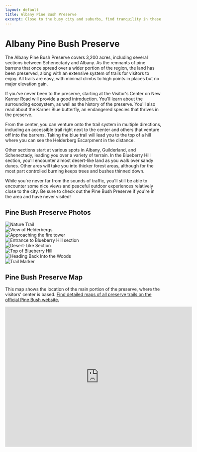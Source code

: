 ```yaml
---
layout: default
title: Albany Pine Bush Preserve
excerpt: Close to the busy city and suburbs, find tranquility in these expansive pine barrens
---
```


<h1>Albany Pine Bush Preserve</h1>

<p>The Albany Pine Bush Preserve covers 3,200 acres, including several sections between Schenectady and Albany. As the remnants of pine barrens that once spread over a wider portion of the region, the land has been preserved, along with an extensive system of trails for visitors to enjoy. All trails are easy, with minimal climbs to high points in places but no major elevation gain. </p>

<p>If you've never been to the preserve, starting at the Visitor's Center on New Karner Road will provide a good introduction. You'll learn about the surrounding ecosystem, as well as the history of the preserve. You'll also read about the Karner Blue butterfly, an endangered species that thrives in the preserve.</p>

<p>From the center, you can venture onto the trail system in multiple directions, including an accessible trail right next to the center and others that venture off into the barrens. Taking the blue trail will lead you to the top of a hill where you can see the Helderberg Escarpment in the distance.</p>

<p>Other sections start at various spots in Albany, Guilderland, and Schenectady, leading you over a variety of terrain. In the Blueberry Hill section, you'll encounter almost desert-like land as you walk over sandy dunes. Other ares will take you into thicker forest areas, although for the most part controlled burning keeps trees and bushes thinned down.</p>

<p>While you're never far from the sounds of traffic, you'll still be able to encounter some nice views and peaceful outdoor experiences relatively close to the city. Be sure to check out the Pine Bush Preserve if you're in the area and have never visited!</p>
	

<h2>Pine Bush Preserve Photos</h2>

<div class="fotorama" data-nav="thumbs" data-width="100%"
                     data-ratio="800/600"
                     data-min-width="100%"
                     data-max-width="1000"
                     data-min-height="300"
                     data-max-height="100%" >
<img src="/img/pine-bush/nature-trail.jpg" alt="Nature Trail"><br />
<img src="/img/pine-bush/helderberg-view.jpg" alt="View of Helderbergs"><br />
<img src="/img/pine-bush/fire-tower.jpg" alt="Approaching the fire tower"><br />
<img src="/img/pine-bush/blueberry-hill-entrance.jpg" alt="Entrance to Blueberry Hill section"><br />
<img src="/img/pine-bush/dirt-expanse.jpg" alt="Desert-Like Section"><br />
<img src="/img/pine-bush/blueberry-hill.jpg" alt="Top of Blueberry Hill"><br />
<img src="/img/pine-bush/woods-trail.jpg" alt="Heading Back Into the Woods"><br />
<img src="/img/pine-bush/trail-marker.jpg" alt="Trail Marker"><br />

</div>

<h2 id="trailmap">Pine Bush Preserve Map</h2>

<p>
	This map shows the location of the main portion of the preserve, where the visitors' center is based. <a href="https://www.albanypinebush.org/recreation-center/trails-maps-and-conditions" target="_blank">
		Find detailed maps of all preserve trails on the official Pine Bush website.
	</a>
</p>

<div class="google-maps">
<iframe src="https://www.google.com/maps/embed?pb=!1m18!1m12!1m3!1d80446.61407441147!2d-73.87106962030242!3d42.732661223899655!2m3!1f0!2f0!3f0!3m2!1i1024!2i768!4f13.1!3m3!1m2!1s0x89de74ae0451a73f%3A0x10e3ed25d957150a!2sAlbany+Pine+Bush+Preserve!5e0!3m2!1sen!2sus!4v1527295983578" width="600" height="450" frameborder="0" style="border:0" allowfullscreen></iframe></div>